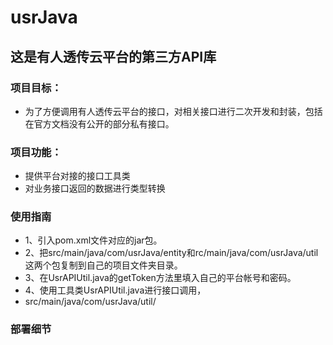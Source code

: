 # usrJava
## 这是有人透传云平台的第三方API库

### 项目目标：
* 为了方便调用有人透传云平台的接口，对相关接口进行二次开发和封装，包括在官方文档没有公开的部分私有接口。
### 项目功能：
* 提供平台对接的接口工具类
* 对业务接口返回的数据进行类型转换

### 使用指南
* 1、引入pom.xml文件对应的jar包。
* 2、把src/main/java/com/usrJava/entity和rc/main/java/com/usrJava/util这两个包复制到自己的项目文件夹目录。
* 3、在UsrAPIUtil.java的getToken方法里填入自己的平台帐号和密码。
* 4、使用工具类UsrAPIUtil.java进行接口调用，
* src/main/java/com/usrJava/util/
### 部署细节
